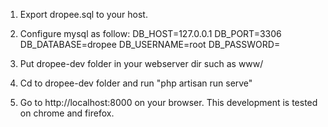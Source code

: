 1. Export dropee.sql to your host.

2. Configure mysql as follow:
    DB_HOST=127.0.0.1
    DB_PORT=3306
    DB_DATABASE=dropee
    DB_USERNAME=root
    DB_PASSWORD=

2. Put dropee-dev folder in your webserver dir such as www/

3. Cd to dropee-dev folder and run "php artisan run serve"

4. Go to http://localhost:8000 on your browser. This development is tested on chrome and firefox.

